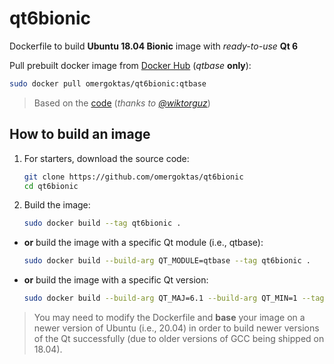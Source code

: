 # qt6bionic

Dockerfile to build **Ubuntu 18.04 Bionic** image with _ready-to-use_ **Qt 6**

Pull prebuilt docker image from [Docker Hub](https://hub.docker.com/r/omergoktas/qt6bionic) (_qtbase_ **only**):

```bash
sudo docker pull omergoktas/qt6bionic:qtbase
```

> Based on the [code](https://github.com/wiktorguz/Qt6-docker) (_thanks to [@wiktorguz](https://github.com/wiktorguz)_)

## How to build an image

1. For starters, download the source code:

    ```bash
    git clone https://github.com/omergoktas/qt6bionic
    cd qt6bionic
    ```

2. Build the image:

    ```bash
    sudo docker build --tag qt6bionic .
    ```

- **or** build the image with a specific Qt module (i.e., qtbase):

    ```bash
    sudo docker build --build-arg QT_MODULE=qtbase --tag qt6bionic .
    ```

- **or** build the image with a specific Qt version:

    ```bash
    sudo docker build --build-arg QT_MAJ=6.1 --build-arg QT_MIN=1 --tag qt6bionic .
    ```

> You may need to modify the Dockerfile and **base** your image on a newer version of Ubuntu (i.e., 20.04) in order to build newer versions of the Qt successfully (due to older versions of GCC being shipped on 18.04).
